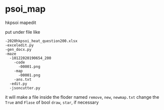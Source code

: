 # psoi_map
  hkpsoi mapedit
  
put under file like
```
-2020hkpsoi_heat_question200.xlsx
-exceledit.py
-gen_docx.py
-maze
  -10122020190654_200
    -code
      -00001.png
    -map
      -00001.png
    -ans.txt
  -edit.py
  -jsoncutter.py
```
it will make a file inside the floder named ```remove```, ```new```, ```newmap.txt```
change the ```True``` and ```Flase``` of bool ```draw```, ```star```, if necessary
